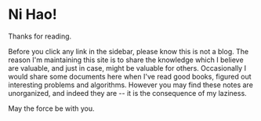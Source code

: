 # Ni Hao!

Thanks for reading.

Before you click any link in the sidebar, please know this is not a blog.
The reason I'm maintaining this site is to share
the knowledge which I believe are valuable, and just in case, might be
valuable for others. Occasionally I would share some documents here when I've
read good books, figured out interesting problems and algorithms. However
you may find these notes are unorganized, and indeed they are --
it is the consequence of my laziness.

May the force be with you.
